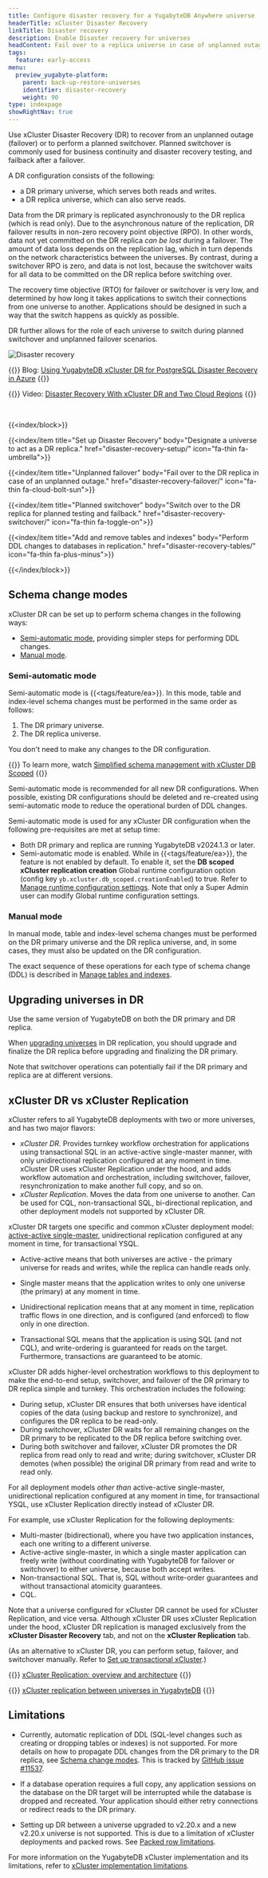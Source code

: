 ```yaml
---
title: Configure disaster recovery for a YugabyteDB Anywhere universe
headerTitle: xCluster Disaster Recovery
linkTitle: Disaster recovery
description: Enable Disaster recovery for universes
headContent: Fail over to a replica universe in case of unplanned outages
tags:
  feature: early-access
menu:
  preview_yugabyte-platform:
    parent: back-up-restore-universes
    identifier: disaster-recovery
    weight: 90
type: indexpage
showRightNav: true
---
```


Use xCluster Disaster Recovery (DR) to recover from an unplanned outage (failover) or to perform a planned switchover. Planned switchover is commonly used for business continuity and disaster recovery testing, and failback after a failover.

A DR configuration consists of the following:

- a DR primary universe, which serves both reads and writes.
- a DR replica universe, which can also serve reads.

Data from the DR primary is replicated asynchronously to the DR replica (which is read only). Due to the asynchronous nature of the replication, DR failover results in non-zero recovery point objective (RPO). In other words, data not yet committed on the DR replica _can be lost_ during a failover. The amount of data loss depends on the replication lag, which in turn depends on the network characteristics between the universes. By contrast, during a switchover RPO is zero, and data is not lost, because the switchover waits for all data to be committed on the DR replica before switching over.

The recovery time objective (RTO) for failover or switchover is very low, and determined by how long it takes applications to switch their connections from one universe to another. Applications should be designed in such a way that the switch happens as quickly as possible.

DR further allows for the role of each universe to switch during planned switchover and unplanned failover scenarios.

![Disaster recovery](/images/yb-platform/disaster-recovery/disaster-recovery.png)

{{<lead link="https://www.yugabyte.com/blog/yugabytedb-xcluster-for-postgresql-dr-in-azure/">}}
Blog: [Using YugabyteDB xCluster DR for PostgreSQL Disaster Recovery in Azure](https://www.yugabyte.com/blog/yugabytedb-xcluster-for-postgresql-dr-in-azure/)
{{</lead>}}

{{<lead link="https://www.youtube.com/watch?v=q6Yq4xlj-wk">}}
Video: [Disaster Recovery With xCluster DR and Two Cloud Regions](https://www.youtube.com/watch?v=q6Yq4xlj-wk)
{{</lead>}}

&nbsp;

{{<index/block>}}

  {{<index/item
    title="Set up Disaster Recovery"
    body="Designate a universe to act as a DR replica."
    href="disaster-recovery-setup/"
    icon="fa-thin fa-umbrella">}}

  {{<index/item
    title="Unplanned failover"
    body="Fail over to the DR replica in case of an unplanned outage."
    href="disaster-recovery-failover/"
    icon="fa-thin fa-cloud-bolt-sun">}}

  {{<index/item
    title="Planned switchover"
    body="Switch over to the DR replica for planned testing and failback."
    href="disaster-recovery-switchover/"
    icon="fa-thin fa-toggle-on">}}

  {{<index/item
    title="Add and remove tables and indexes"
    body="Perform DDL changes to databases in replication."
    href="disaster-recovery-tables/"
    icon="fa-thin fa-plus-minus">}}

{{</index/block>}}

## Schema change modes

xCluster DR can be set up to perform schema changes in the following ways:

- [Semi-automatic mode](#semi-automatic-mode), providing simpler steps for performing DDL changes.
- [Manual mode](#manual-mode).

### Semi-automatic mode

Semi-automatic mode is {{<tags/feature/ea>}}. In this mode, table and index-level schema changes must be performed in the same order as follows:

1. The DR primary universe.
2. The DR replica universe.

You don't need to make any changes to the DR configuration.

{{<lead link="https://www.youtube.com/watch?v=vYyn2OUSZFE">}}
To learn more, watch [Simplified schema management with xCluster DB Scoped](https://www.youtube.com/watch?v=vYyn2OUSZFE)
{{</lead>}}

Semi-automatic mode is recommended for all new DR configurations. When possible, existing DR configurations should be deleted and re-created using semi-automatic mode to reduce the operational burden of DDL changes.

Semi-automatic mode is used for any xCluster DR configuration when the following pre-requisites are met at setup time:

- Both DR primary and replica are running YugabyteDB v2024.1.3 or later.
- Semi-automatic mode is enabled. While in {{<tags/feature/ea>}}, the feature is not enabled by default. To enable it, set the **DB scoped xCluster replication creation** Global runtime configuration option (config key `yb.xcluster.db_scoped.creationEnabled`) to true. Refer to [Manage runtime configuration settings](../../administer-yugabyte-platform/manage-runtime-config/). Note that only a Super Admin user can modify Global runtime configuration settings.

### Manual mode

In manual mode, table and index-level schema changes must be performed on the DR primary universe and the DR replica universe, and, in some cases, they must also be updated on the DR configuration.

The exact sequence of these operations for each type of schema change (DDL) is described in [Manage tables and indexes](./disaster-recovery-tables/).

## Upgrading universes in DR

Use the same version of YugabyteDB on both the DR primary and DR replica.

When [upgrading universes](../../manage-deployments/upgrade-software-install/) in DR replication, you should upgrade and finalize the DR replica before upgrading and finalizing the DR primary.

Note that switchover operations can potentially fail if the DR primary and replica are at different versions.

## xCluster DR vs xCluster Replication

xCluster refers to all YugabyteDB deployments with two or more universes, and has two major flavors:

- _xCluster DR_. Provides turnkey workflow orchestration for applications using transactional SQL in an active-active single-master manner, with only unidirectional replication configured at any moment in time. xCluster DR uses xCluster Replication under the hood, and adds workflow automation and orchestration, including switchover, failover, resynchronization to make another full copy, and so on.
- _xCluster Replication_. Moves the data from one universe to another. Can be used for CQL, non-transactional SQL, bi-directional replication, and other deployment models not supported by xCluster DR.

xCluster DR targets one specific and common xCluster deployment model: [active-active single-master](../../../develop/build-global-apps/active-active-single-master/), unidirectional replication configured at any moment in time, for transactional YSQL.

- Active-active means that both universes are active - the primary universe for reads and writes, while the replica can handle reads only.

- Single master means that the application writes to only one universe (the primary) at any moment in time.

- Unidirectional replication means that at any moment in time, replication traffic flows in one direction, and is configured (and enforced) to flow only in one direction.

- Transactional SQL means that the application is using SQL (and not CQL), and write-ordering is guaranteed for reads on the target. Furthermore, transactions are guaranteed to be atomic.

xCluster DR adds higher-level orchestration workflows to this deployment to make the end-to-end setup, switchover, and failover of the DR primary to DR replica simple and turnkey. This orchestration includes the following:

- During setup, xCluster DR ensures that both universes have identical copies of the data (using backup and restore to synchronize), and configures the DR replica to be read-only.
- During switchover, xCluster DR waits for all remaining changes on the DR primary to be replicated to the DR replica before switching over.
- During both switchover and failover, xCluster DR promotes the DR replica from read only to read and write; during switchover, xCluster DR demotes (when possible) the original DR primary from read and write to read only.

For all deployment models _other than_ active-active single-master, unidirectional replication configured at any moment in time, for transactional YSQL, use xCluster Replication directly instead of xCluster DR.

For example, use xCluster Replication for the following deployments:

- Multi-master (bidirectional), where you have two application instances, each one writing to a different universe.
- Active-active single-master, in which a single master application can freely write (without coordinating with YugabyteDB for failover or switchover) to either universe, because both accept writes.
- Non-transactional SQL. That is, SQL without write-order guarantees and without transactional atomicity guarantees.
- CQL.

Note that a universe configured for xCluster DR cannot be used for xCluster Replication, and vice versa. Although xCluster DR uses xCluster Replication under the hood, xCluster DR replication is managed exclusively from the **xCluster Disaster Recovery** tab, and not on the **xCluster Replication** tab.

(As an alternative to xCluster DR, you can perform setup, failover, and switchover manually. Refer to [Set up transactional xCluster](../../../deploy/multi-dc/async-replication/async-transactional-setup-automatic/).)

{{<lead link="../../../architecture/docdb-replication/async-replication/">}}
[xCluster Replication: overview and architecture](../../../architecture/docdb-replication/async-replication/)
{{</lead>}}

{{<lead link="../../../deploy/multi-dc/async-replication/">}}
[xCluster replication between universes in YugabyteDB](../../../deploy/multi-dc/async-replication/)
{{</lead>}}

## Limitations

- Currently, automatic replication of DDL (SQL-level changes such as creating or dropping tables or indexes) is not supported. For more details on how to propagate DDL changes from the DR primary to the DR replica, see [Schema change modes](#schema-change-modes). This is tracked by [GitHub issue #11537](https://github.com/yugabyte/yugabyte-db/issues/11537).

- If a database operation requires a full copy, any application sessions on the database on the DR target will be interrupted while the database is dropped and recreated. Your application should either retry connections or redirect reads to the DR primary.

- Setting up DR between a universe upgraded to v2.20.x and a new v2.20.x universe is not supported. This is due to a limitation of xCluster deployments and packed rows. See [Packed row limitations](../../../architecture/docdb/packed-rows/#limitations).

For more information on the YugabyteDB xCluster implementation and its limitations, refer to [xCluster implementation limitations](../../../architecture/docdb-replication/async-replication/#limitations).
